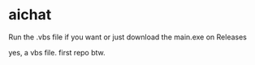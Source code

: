 # aichat
Run the .vbs file if you want
or just download the main.exe on Releases

yes, a vbs file. first repo btw.
